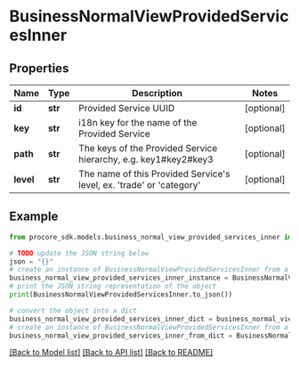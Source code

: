# BusinessNormalViewProvidedServicesInner


## Properties

Name | Type | Description | Notes
------------ | ------------- | ------------- | -------------
**id** | **str** | Provided Service UUID | [optional] 
**key** | **str** | i18n key for the name of the Provided Service | [optional] 
**path** | **str** | The keys of the Provided Service hierarchy, e.g. key1#key2#key3 | [optional] 
**level** | **str** | The name of this Provided Service&#39;s level, ex. &#39;trade&#39; or &#39;category&#39; | [optional] 

## Example

```python
from procore_sdk.models.business_normal_view_provided_services_inner import BusinessNormalViewProvidedServicesInner

# TODO update the JSON string below
json = "{}"
# create an instance of BusinessNormalViewProvidedServicesInner from a JSON string
business_normal_view_provided_services_inner_instance = BusinessNormalViewProvidedServicesInner.from_json(json)
# print the JSON string representation of the object
print(BusinessNormalViewProvidedServicesInner.to_json())

# convert the object into a dict
business_normal_view_provided_services_inner_dict = business_normal_view_provided_services_inner_instance.to_dict()
# create an instance of BusinessNormalViewProvidedServicesInner from a dict
business_normal_view_provided_services_inner_from_dict = BusinessNormalViewProvidedServicesInner.from_dict(business_normal_view_provided_services_inner_dict)
```
[[Back to Model list]](../README.md#documentation-for-models) [[Back to API list]](../README.md#documentation-for-api-endpoints) [[Back to README]](../README.md)


